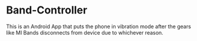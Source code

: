 # Band-Controller

This is an Android App that puts the phone in vibration mode after the gears like MI Bands disconnects from device due to whichever reason.
